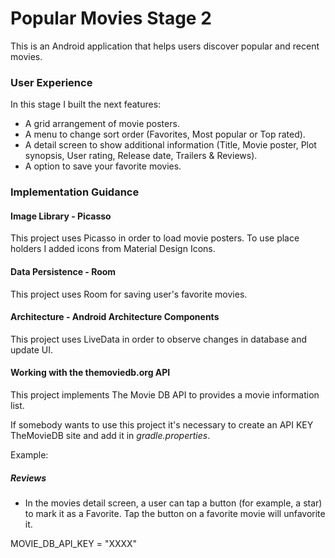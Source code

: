 # Popular Movies Stage 2

This is an Android application that helps users discover popular and recent movies.

### User Experience

In this stage I built the next features:

* A grid arrangement of movie posters.
* A menu to change sort order (Favorites, Most popular or Top rated).
* A detail screen to show additional information (Title, Movie poster, Plot synopsis, User rating, Release date, Trailers & Reviews).
* A option to save your favorite movies.

### Implementation Guidance

#### Image Library - Picasso

This project uses Picasso in order to load movie posters. To use place holders I added icons from Material Design Icons.

#### Data Persistence - Room

This project uses Room for saving user's favorite movies.

#### Architecture - Android Architecture Components

This project uses LiveData in order to observe changes in database and update UI.

#### Working with the themoviedb.org API

This project implements The Movie DB API to provides a movie information list.

If somebody wants to use this project it's necessary to create an API KEY TheMovieDB site and add it in *gradle.properties*.

Example:

##### Reviews

* In the movies detail screen, a user can tap a button (for example, a star) to mark it as a Favorite. Tap the button on a favorite movie will unfavorite it.


MOVIE_DB_API_KEY = "XXXX"